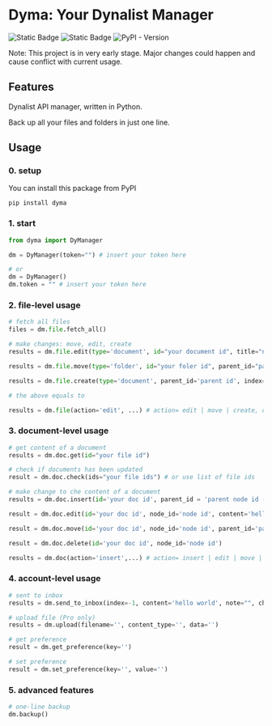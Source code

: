 # Dyma: Your Dynalist Manager
![Static Badge](https://img.shields.io/badge/license-MIT-brightgreen?style=plastic)
![Static Badge](https://img.shields.io/badge/language-Python%3E%3D3.9-blue?style=plastic)
![PyPI - Version](https://img.shields.io/pypi/v/dyma)


Note: This project is in very early stage. Major changes could happen and cause conflict with current usage. 

## Features

Dynalist API manager, written in Python.

Back up all your files and folders in just one line.

## Usage

### 0. setup
You can install this package from PyPI
```
pip install dyma
```
### 1. start

```python
from dyma import DyManager

dm = DyManager(token="") # insert your token here

# or
dm = DyManager()
dm.token = "" # insert your token here
```

### 2. file-level usage

```python
# fetch all files
files = dm.file.fetch_all()

# make changes: move, edit, create
results = dm.file.edit(type='document', id="your document id", title="new title")

results = dm.file.move(type='folder', id="your foler id", parent_id="parent id", index=3)

results = dm.file.create(type='document', parent_id='parent id', index=3, title='new title')

# the above equals to

results = dm.file(action='edit', ...) # action= edit | move | create, other paramters are the same
```

### 3. document-level usage

```python
# get content of a document
results = dm.doc.get(id="your file id")

# check if documents has been updated
result = dm.doc.check(ids="your file ids") # or use list of file ids

# make change to che content of a document
results = dm.doc.insert(id='your doc id', parent_id = 'parent node id (default: root)', content='hello world')

result = dm.doc.edit(id='your doc id', node_id='node id', content='hello world')

result = dm.doc.move(id='your doc id', node_id='node id', parent_id='parent node id', index=3)

result = dm.doc.delete(id='your doc id', node_id='node id')

results = dm.doc(action='insert',...) # action= insert | edit | move | delete, other paramters are the same
```

### 4. account-level usage
```python
# sent to inbox
results = dm.send_to_inbox(index=-1, content='hello world', note="", checked=True, checkbox=True)

# upload file (Pro only)
results = dm.upload(filename='', content_type='', data='')

# get preference
result = dm.get_preference(key='')

# set preference
result = dm.set_preference(key='', value='')
```

### 5. advanced features
```python
# one-line backup
dm.backup()
```
